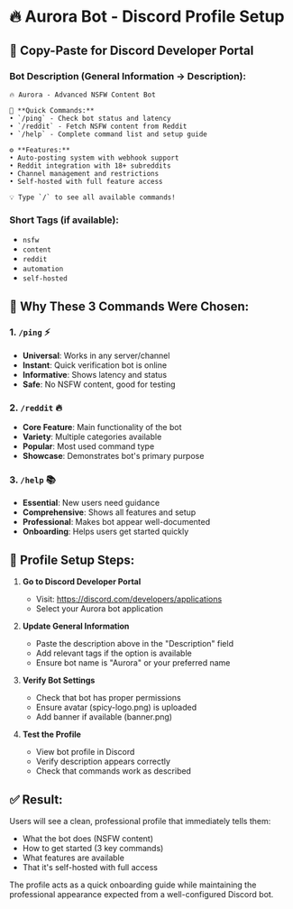 # 🔥 Aurora Bot - Discord Profile Setup

## 📝 **Copy-Paste for Discord Developer Portal**

### Bot Description (General Information → Description):

```
🔥 Aurora - Advanced NSFW Content Bot

🤖 **Quick Commands:**
• `/ping` - Check bot status and latency
• `/reddit` - Fetch NSFW content from Reddit  
• `/help` - Complete command list and setup guide

⚙️ **Features:**
• Auto-posting system with webhook support
• Reddit integration with 18+ subreddits
• Channel management and restrictions  
• Self-hosted with full feature access

💡 Type `/` to see all available commands!
```

### Short Tags (if available):
- `nsfw`
- `content` 
- `reddit`
- `automation`
- `self-hosted`

## 🎯 **Why These 3 Commands Were Chosen:**

### 1. `/ping` ⚡
- **Universal**: Works in any server/channel
- **Instant**: Quick verification bot is online
- **Informative**: Shows latency and status
- **Safe**: No NSFW content, good for testing

### 2. `/reddit` 🔥  
- **Core Feature**: Main functionality of the bot
- **Variety**: Multiple categories available
- **Popular**: Most used command type
- **Showcase**: Demonstrates bot's primary purpose

### 3. `/help` 📚
- **Essential**: New users need guidance
- **Comprehensive**: Shows all features and setup
- **Professional**: Makes bot appear well-documented
- **Onboarding**: Helps users get started quickly

## 🔧 **Profile Setup Steps:**

1. **Go to Discord Developer Portal**
   - Visit: https://discord.com/developers/applications
   - Select your Aurora bot application

2. **Update General Information**
   - Paste the description above in the "Description" field
   - Add relevant tags if the option is available
   - Ensure bot name is "Aurora" or your preferred name

3. **Verify Bot Settings**
   - Check that bot has proper permissions
   - Ensure avatar (spicy-logo.png) is uploaded
   - Add banner if available (banner.png)

4. **Test the Profile**
   - View bot profile in Discord
   - Verify description appears correctly
   - Check that commands work as described

## ✅ **Result:**

Users will see a clean, professional profile that immediately tells them:
- What the bot does (NSFW content)
- How to get started (3 key commands)  
- What features are available
- That it's self-hosted with full access

The profile acts as a quick onboarding guide while maintaining the professional appearance expected from a well-configured Discord bot.
